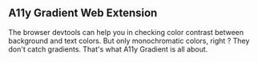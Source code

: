 ## A11y Gradient Web Extension

The browser devtools can help you in checking color contrast between background and text colors. But only monochromatic colors, right ?
They don't catch gradients. That's what A11y Gradient is all about.
